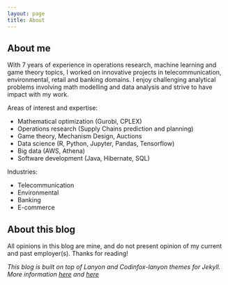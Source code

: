 ```yaml
---
layout: page
title: About
---
```

## About me

With 7 years of experience in operations research, machine learning and game theory topics, I
worked on innovative projects in telecommunication, environmental, retail and banking domains. I
enjoy challenging analytical problems involving math modelling and data analysis and
strive to have impact with my work.

Areas of interest and expertise:
* Mathematical optimization (Gurobi, CPLEX)
* Operations research (Supply Chains prediction and planning)
* Game theory, Mechanism Design, Auctions
* Data science (R, Python, Jupyter, Pandas, Tensorflow)
* Big data (AWS, Athena)
* Software development (Java, Hibernate, SQL)

Industries:
* Telecommunication
* Environmental
* Banking
* E-commerce


## About this blog
All opinions in this blog are mine, and do not present opinion of my current and past employer(s).
Thanks for reading!


*This blog is built on top of Lanyon and Codinfox-lanyon themes for Jekyll. More information [here](https://lanyon.getpoole.com/) and [here](https://github.com/codinfox/codinfox-lanyon)*
